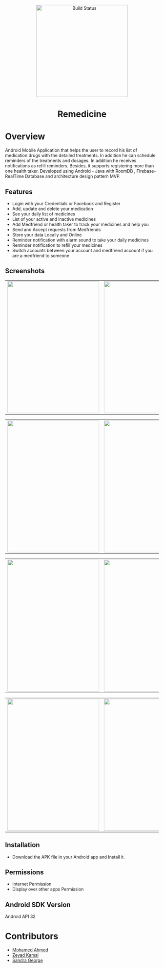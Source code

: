 <p align="center">
   <img src="https://github.com/zyeadkamal/Remedicine/blob/main/app/src/main/res/drawable-nodpi/logo.png" alt="Build Status" width="300">
</p>
<h1 align="center"> Remedicine </h1>

# Overview
Android Mobile Application that helps the user to record his list of medication drugs with the detailed treatments. In addition he can schedule reminders of the treatments and dosages. In addition he receives notifications as refill reminders. Besides, it supports registering more than one health taker. Developed using Android - Java with RoomDB , Firebase-RealTime Database and architecture design pattern MVP.

## Features
- Login with your Credentials or Facebook and Register
- Add, update and delete your medication
- See your daily list of medicines
- List of your active and inactive medicines
- Add Medfriend or health taker to track your medicines and help you
- Send and Accept requests from Medfriends
- Store your data Locally and Online
- Reminder notification with alarm sound to take your daily medicines
- Reminder notification to refill your medicines
- Switch accounts between your account and medfriend account if you are a medfriend to someone

## Screenshots


<table>
  <tr>
    <td><img src="https://github.com/zyeadkamal/Remedicine/blob/main/app/src/main/res/drawable-nodpi/a04.jpg" width=300 height=430></td>
    <td><img src="https://github.com/zyeadkamal/Remedicine/blob/main/app/src/main/res/drawable-nodpi/a01.jpg" width=300 height=430></td>
    <td><img src="https://github.com/zyeadkamal/Remedicine/blob/main/app/src/main/res/drawable-nodpi/a10.jpg" width=300 height=430></td>
  </tr>
 </table>
 <table>
   <tr>
     <td><img src="https://github.com/zyeadkamal/Remedicine/blob/main/app/src/main/res/drawable-nodpi/a08.jpg" width=300 height=430></td>
     <td><img src="https://github.com/zyeadkamal/Remedicine/blob/main/app/src/main/res/drawable-nodpi/a11.jpg" width=300 height=430></td>
     <td><img src="https://github.com/zyeadkamal/Remedicine/blob/main/app/src/main/res/drawable-nodpi/a05.jpg" width=300 height=430></td>
   </tr>
  </table>
  <table>
    <tr>
      <td><img src="https://github.com/zyeadkamal/Remedicine/blob/main/app/src/main/res/drawable-nodpi/a09.jpg" width=300 height=430></td>
      <td><img src="https://github.com/zyeadkamal/Remedicine/blob/main/app/src/main/res/drawable-nodpi/a12.jpg" width=300 height=430></td>
      <td><img src="https://github.com/zyeadkamal/Remedicine/blob/main/app/src/main/res/drawable-nodpi/a13.jpg" width=300 height=430></td>
    </tr>
   </table>
   <table>
     <tr>
       <td><img src="https://github.com/zyeadkamal/Remedicine/blob/main/app/src/main/res/drawable-nodpi/a14.jpg" width=300 height=430></td>
       <td><img src="https://github.com/zyeadkamal/Remedicine/blob/main/app/src/main/res/drawable-nodpi/a16.jpg" width=300 height=430></td>
       <td><img src="https://github.com/zyeadkamal/Remedicine/blob/main/app/src/main/res/drawable-nodpi/a17.jpg" width=300 height=430></td>
     </tr>
    </table>

## Installation
- Download the APK file in your Android app and Install it.

## Permissions
- Internet Permission
- Display over other apps Permission

## Android SDK Version
Android API 32

# Contributors
- [Mohamed Ahmed](https://github.com/BatMando)
- [Zeyad Kamal](https://github.com/zyeadkamal)
- [Sandra George](https://github.com/SandraGeorge19)
